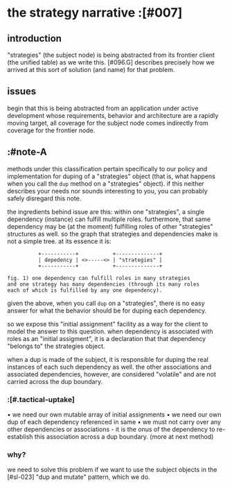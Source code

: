 # the strategy narrative :[#007]

## introduction

"strategies" (the subject node) is being abstracted from its frontier
client (the unified table) as we write this. [#096.G] describes
precisely how we arrived at this sort of solution (and name) for that
problem.




## issues

begin that this is being abstracted from an application under active
development whose requirements, behavior and architecture are a rapidly
moving target, all coverage for the subject node comes indirectly from
coverage for the frontier node.




## :#note-A

methods under this classification pertain specifically to our policy and
implementation for duping of a "strategies" object (that is, what happens
when you call the `dup` method on a "strategies" object). if this neither
describes your needs nor sounds interesting to you, you can probably
safely disregard this note.

the ingredients behind issue are this: within one "strategies", a single
dependency (instance) can fulfill multiple roles. furthermore, that same
dependency may be (at the moment) fulfilling roles of other "strategies"
structures as well. so the graph that strategies and dependencies make
is not a simple tree. at its essence it is:

              +-----------+           +--------------+
              | depedency | <>-----<> | "strategies" |
              +-----------+           +--------------+

    fig. 1) one dependency can fulfill roles in many strategies
    and one strategy has many dependencies (through its many roles
    each of which is fulfilled by any one dependency).

given the above, when you call `dup` on a "strategies", there is no easy
answer for what the behavior should be for duping each dependency.

so we expose this "initial assignment" facility as a way for the client
to model the answer to this question. when dependency is associated
with roles as an "initial assigment", it is a declaration that that
dependency "belongs to" the strategies object.

when a dup is made of the subject, it is responsible for duping the real
instances of each such dependency as well. the other associations and
associated dependencies, however, are considered "volatile" and are not
carried across the dup boundary.




### :[#.tactical-uptake]

  • we need our own mutable array of initial assignments
  • we need our own dup of each dependency referenced in same
  • we must not carry over any other dependencies or associations -
      it is the onus of the dependency to re-establish this association
      across a dup boundary. (more at next method)




### why?

we need to solve this problem if we want to use the subject objects in
the [#sl-023] "dup and mutate" pattern, which we do.
